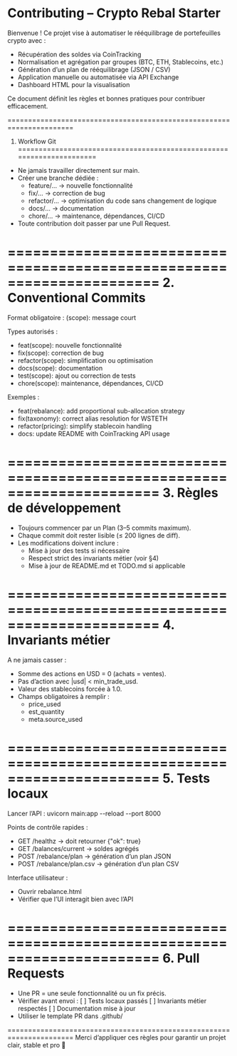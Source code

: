 # Contributing – Crypto Rebal Starter

Bienvenue ! Ce projet vise à automatiser le rééquilibrage de portefeuilles crypto avec :
- Récupération des soldes via CoinTracking
- Normalisation et agrégation par groupes (BTC, ETH, Stablecoins, etc.)
- Génération d’un plan de rééquilibrage (JSON / CSV)
- Application manuelle ou automatisée via API Exchange
- Dashboard HTML pour la visualisation

Ce document définit les règles et bonnes pratiques pour contribuer efficacement.

======================================================================
1. Workflow Git
======================================================================
- Ne jamais travailler directement sur main.
- Créer une branche dédiée :
  - feature/...   → nouvelle fonctionnalité
  - fix/...       → correction de bug
  - refactor/...  → optimisation du code sans changement de logique
  - docs/...      → documentation
  - chore/...     → maintenance, dépendances, CI/CD
- Toute contribution doit passer par une Pull Request.

======================================================================
2. Conventional Commits
======================================================================
Format obligatoire :
<type>(scope): message court

Types autorisés :
- feat(scope): nouvelle fonctionnalité
- fix(scope): correction de bug
- refactor(scope): simplification ou optimisation
- docs(scope): documentation
- test(scope): ajout ou correction de tests
- chore(scope): maintenance, dépendances, CI/CD

Exemples :
- feat(rebalance): add proportional sub-allocation strategy
- fix(taxonomy): correct alias resolution for WSTETH
- refactor(pricing): simplify stablecoin handling
- docs: update README with CoinTracking API usage

======================================================================
3. Règles de développement
======================================================================
- Toujours commencer par un Plan (3–5 commits maximum).
- Chaque commit doit rester lisible (≤ 200 lignes de diff).
- Les modifications doivent inclure :
  - Mise à jour des tests si nécessaire
  - Respect strict des invariants métier (voir §4)
  - Mise à jour de README.md et TODO.md si applicable

======================================================================
4. Invariants métier
======================================================================
A ne jamais casser :
- Somme des actions en USD = 0 (achats = ventes).
- Pas d’action avec |usd| < min_trade_usd.
- Valeur des stablecoins forcée à 1.0.
- Champs obligatoires à remplir :
  - price_used
  - est_quantity
  - meta.source_used

======================================================================
5. Tests locaux
======================================================================
Lancer l’API :
uvicorn main:app --reload --port 8000

Points de contrôle rapides :
- GET /healthz           → doit retourner {"ok": true}
- GET /balances/current  → soldes agrégés
- POST /rebalance/plan   → génération d’un plan JSON
- POST /rebalance/plan.csv → génération d’un plan CSV

Interface utilisateur :
- Ouvrir rebalance.html
- Vérifier que l’UI interagit bien avec l’API

======================================================================
6. Pull Requests
======================================================================
- Une PR = une seule fonctionnalité ou un fix précis.
- Vérifier avant envoi :
  [ ] Tests locaux passés
  [ ] Invariants métier respectés
  [ ] Documentation mise à jour
- Utiliser le template PR dans .github/

======================================================================
Merci d’appliquer ces règles pour garantir un projet clair, stable et pro 🚀
